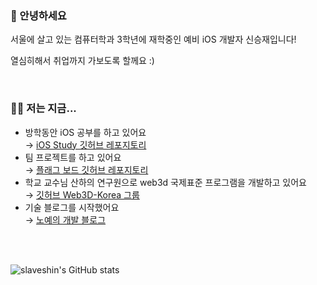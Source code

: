 ### 👋 안녕하세요

서울에 살고 있는 컴퓨터학과 3학년에 재학중인 예비 iOS 개발자 신승재입니다!

열심히해서 취업까지 가보도록 할께요 :)


<br/>

### 🧑‍💻 저는 지금...

- 방학동안 iOS 공부를 하고 있어요  
  → [iOS Study 깃허브 레포지토리](https://github.com/slaveshin/iOS-Study)  
- 팀 프로젝트를 하고 있어요  
  → [플래그 보드 깃허브 레포지토리](https://github.com/USW-Flag-Board/IOS)
- 학교 교수님 산하의 연구원으로 web3d 국제표준 프로그램을 개발하고 있어요  
  → [깃허브 Web3D-Korea 그룹](https://github.com/Web3D-Korea)
- 기술 블로그를 시작했어요  
  → [노예의 개발 블로그](https://slaveshin.tistory.com/)
<br/>
<br/>

![slaveshin's GitHub stats](https://github-readme-stats.vercel.app/api?username=slaveshin&theme=radical&show_icons=true)

<!--
**slaveshin/slaveshin** is a ✨ _special_ ✨ repository because its `README.md` (this file) appears on your GitHub profile.

Here are some ideas to get you started:

- 🔭 I’m currently working on ...
- 🌱 I’m currently learning ...
- 👯 I’m looking to collaborate on ...
- 🤔 I’m looking for help with ...
- 💬 Ask me about ...
- 📫 How to reach me: ...
- 😄 Pronouns: ...
- ⚡ Fun fact: ...
-->
